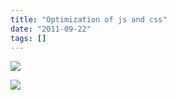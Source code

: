 ```yaml
---
title: "Optimization of js and css"
date: "2011-09-22"
tags: []
---
```


![](/images/./image.axd?picture=image_thumb_103.png)

![](/images/./image.axd?picture=image_thumb_104.png)

